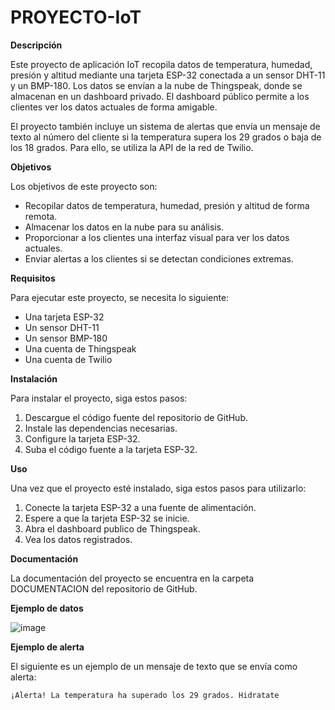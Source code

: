 # PROYECTO-IoT

**Descripción**

Este proyecto de aplicación IoT recopila datos de temperatura, humedad, presión y altitud mediante una tarjeta ESP-32 conectada a un sensor DHT-11 y un BMP-180. Los datos se envían a la nube de Thingspeak, donde se almacenan en un dashboard privado. El dashboard público permite a los clientes ver los datos actuales de forma amigable.

El proyecto también incluye un sistema de alertas que envía un mensaje de texto al número del cliente si la temperatura supera los 29 grados o baja de los 18 grados. Para ello, se utiliza la API de la red de Twilio.

**Objetivos**

Los objetivos de este proyecto son:

* Recopilar datos de temperatura, humedad, presión y altitud de forma remota.
* Almacenar los datos en la nube para su análisis.
* Proporcionar a los clientes una interfaz visual para ver los datos actuales.
* Enviar alertas a los clientes si se detectan condiciones extremas.

**Requisitos**

Para ejecutar este proyecto, se necesita lo siguiente:

* Una tarjeta ESP-32
* Un sensor DHT-11
* Un sensor BMP-180
* Una cuenta de Thingspeak
* Una cuenta de Twilio

**Instalación**

Para instalar el proyecto, siga estos pasos:

1. Descargue el código fuente del repositorio de GitHub.
2. Instale las dependencias necesarias.
3. Configure la tarjeta ESP-32.
4. Suba el código fuente a la tarjeta ESP-32.

**Uso**

Una vez que el proyecto esté instalado, siga estos pasos para utilizarlo:

1. Conecte la tarjeta ESP-32 a una fuente de alimentación.
2. Espere a que la tarjeta ESP-32 se inicie.
3. Abra el dashboard publico de Thingspeak.
4. Vea los datos registrados.

**Documentación**

La documentación del proyecto se encuentra en la carpeta DOCUMENTACION del repositorio de GitHub.

**Ejemplo de datos**

![image](https://github.com/Mike15234/PROYECTO-IoT/assets/46784943/abb7743a-f1e5-46d1-a0fd-bbd8eb4a785c)

**Ejemplo de alerta**

El siguiente es un ejemplo de un mensaje de texto que se envía como alerta:

```
¡Alerta! La temperatura ha superado los 29 grados. Hidratate
```
